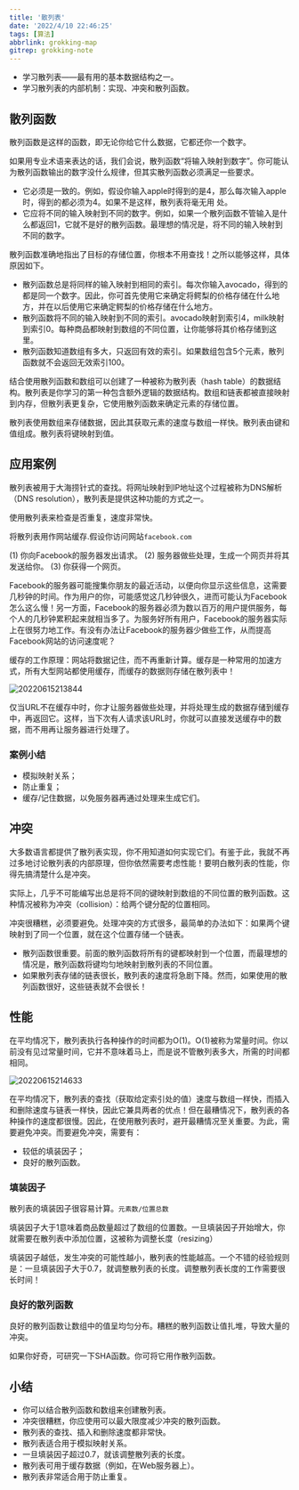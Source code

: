 ```yaml
---
title: '散列表'
date: '2022/4/10 22:46:25'
tags: [算法]
abbrlink: grokking-map
gitrep: grokking-note
---
```

- 学习散列表——最有用的基本数据结构之一。
- 学习散列表的内部机制：实现、冲突和散列函数。

<!--more-->

## 散列函数

散列函数是这样的函数，即无论你给它什么数据，它都还你一个数字。

如果用专业术语来表达的话，我们会说，散列函数“将输入映射到数字”。你可能认为散列函数输出的数字没什么规律，但其实散列函数必须满足一些要求。

- 它必须是一致的。例如，假设你输入apple时得到的是4，那么每次输入apple时，得到的都必须为4。如果不是这样，散列表将毫无用
处。
- 它应将不同的输入映射到不同的数字。例如，如果一个散列函数不管输入是什么都返回1，它就不是好的散列函数。最理想的情况是，将不同的输入映射到不同的数字。

散列函数准确地指出了目标的存储位置，你根本不用查找！之所以能够这样，具体原因如下。

- 散列函数总是将同样的输入映射到相同的索引。每次你输入avocado，得到的都是同一个数字。因此，你可首先使用它来确定将鳄梨的价格存储在什么地方，并在以后使用它来确定鳄梨的价格存储在什么地方。
- 散列函数将不同的输入映射到不同的索引。avocado映射到索引4，milk映射到索引0。每种商品都映射到数组的不同位置，让你能够将其价格存储到这里。
- 散列函数知道数组有多大，只返回有效的索引。如果数组包含5个元素，散列函数就不会返回无效索引100。

结合使用散列函数和数组可以创建了一种被称为散列表（hash table）的数据结构。散列表是你学习的第一种包含额外逻辑的数据结构。数组和链表都被直接映射到内存，但散列表更复杂，它使用散列函数来确定元素的存储位置。

散列表使用数组来存储数据，因此其获取元素的速度与数组一样快。散列表由键和值组成。散列表将键映射到值。

## 应用案例

散列表被用于大海捞针式的查找。将网址映射到IP地址这个过程被称为DNS解析（DNS resolution），散列表是提供这种功能的方式之一。

使用散列表来检查是否重复，速度非常快。

将散列表用作网站缓存.假设你访问网站`facebook.com`

(1) 你向Facebook的服务器发出请求。
(2) 服务器做些处理，生成一个网页并将其发送给你。
(3) 你获得一个网页。

Facebook的服务器可能搜集你朋友的最近活动，以便向你显示这些信息，这需要几秒钟的时间。作为用户的你，可能感觉这几秒钟很久，进而可能认为Facebook怎么这么慢！另一方面，Facebook的服务器必须为数以百万的用户提供服务，每个人的几秒钟累积起来就相当多了。为服务好所有用户，Facebook的服务器实际上在很努力地工作。有没有办法让Facebook的服务器少做些工作，从而提高Facebook网站的访问速度呢？

缓存的工作原理：网站将数据记住，而不再重新计算。缓存是一种常用的加速方式，所有大型网站都使用缓存，而缓存的数据则存储在散列表中！

![20220615213844](https://pic.ours1984.top/img/20220615213844.png!shuiyin)

仅当URL不在缓存中时，你才让服务器做些处理，并将处理生成的数据存储到缓存中，再返回它。这样，当下次有人请求该URL时，你就可以直接发送缓存中的数据，而不用再让服务器进行处理了。

### 案例小结

- 模拟映射关系；
- 防止重复；
- 缓存/记住数据，以免服务器再通过处理来生成它们。

## 冲突

大多数语言都提供了散列表实现，你不用知道如何实现它们。有鉴于此，我就不再过多地讨论散列表的内部原理，但你依然需要考虑性能！要明白散列表的性能，你得先搞清楚什么是冲突。

实际上，几乎不可能编写出总是将不同的键映射到数组的不同位置的散列函数。这种情况被称为冲突（collision）：给两个键分配的位置相同。

冲突很糟糕，必须要避免。处理冲突的方式很多，最简单的办法如下：如果两个键映射到了同一个位置，就在这个位置存储一个链表。

- 散列函数很重要。前面的散列函数将所有的键都映射到一个位置，而最理想的情况是，散列函数将键均匀地映射到散列表的不同位置。
- 如果散列表存储的链表很长，散列表的速度将急剧下降。然而，如果使用的散列函数很好，这些链表就不会很长！

## 性能

在平均情况下，散列表执行各种操作的时间都为O(1)。O(1)被称为常量时间。你以前没有见过常量时间，它并不意味着马上，而是说不管散列表多大，所需的时间都相同。

![20220615214633](https://pic.ours1984.top/img/20220615214633.png!shuiyin)

在平均情况下，散列表的查找（获取给定索引处的值）速度与数组一样快，而插入和删除速度与链表一样快，因此它兼具两者的优点！但在最糟情况下，散列表的各种操作的速度都很慢。因此，在使用散列表时，避开最糟情况至关重要。为此，需要避免冲突。而要避免冲突，需要有：

- 较低的填装因子；
- 良好的散列函数。

### 填装因子

散列表的填装因子很容易计算。`元素数/位置总数`

填装因子大于1意味着商品数量超过了数组的位置数。一旦填装因子开始增大，你就需要在散列表中添加位置，这被称为调整长度（resizing）

填装因子越低，发生冲突的可能性越小，散列表的性能越高。一个不错的经验规则是：一旦填装因子大于0.7，就调整散列表的长度。调整散列表长度的工作需要很长时间！

### 良好的散列函数

良好的散列函数让数组中的值呈均匀分布。糟糕的散列函数让值扎堆，导致大量的冲突。

如果你好奇，可研究一下SHA函数。你可将它用作散列函数。

## 小结

- 你可以结合散列函数和数组来创建散列表。
- 冲突很糟糕，你应使用可以最大限度减少冲突的散列函数。
- 散列表的查找、插入和删除速度都非常快。
- 散列表适合用于模拟映射关系。
- 一旦填装因子超过0.7，就该调整散列表的长度。
- 散列表可用于缓存数据（例如，在Web服务器上）。
- 散列表非常适合用于防止重复。
